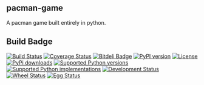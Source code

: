 pacman-game
-----------
A pacman game built entirely in python.

Build Badge
-----------

[![Build Status](https://travis-ci.org/ParthKolekar/pacman-game.svg?branch=master)](https://travis-ci.org/ParthKolekar/pacman)
[![Coverage Status](https://coveralls.io/repos/ParthKolekar/pacman-game/badge.svg)](https://coveralls.io/r/ParthKolekar/pacman)
[![Bitdeli Badge](https://d2weczhvl823v0.cloudfront.net/ParthKolekar/pacman-game/trend.png)](https://bitdeli.com/free "Bitdeli Badge")
[![PyPI version](https://badge.fury.io/py/pacman-game.svg)](http://badge.fury.io/py/pacman-game)
[![License](https://pypip.in/license/pacman-game/badge.png)](https://pypi.python.org/pypi/pacman-game/)
[![PyPi downloads](https://pypip.in/d/pacman-game/badge.png)](https://pypi.python.org/pypi/pacman-game/)
[![Supported Python versions](https://pypip.in/py_versions/pacman-game/badge.svg)](https://pypi.python.org/pypi/pacman-game/)
[![Supported Python implementations](https://pypip.in/implementation/pacman-game/badge.svg)](https://pypi.python.org/pypi/pacman-game/)
[![Development Status](https://pypip.in/status/pacman-game/badge.svg)](https://pypi.python.org/pypi/pacman-game/)
[![Wheel Status](https://pypip.in/wheel/pacman-game/badge.svg)](https://pypi.python.org/pypi/pacman-game/)
[![Egg Status](https://pypip.in/egg/pacman-game/badge.svg)](https://pypi.python.org/pypi/pacman-game/)
